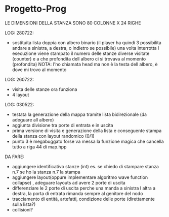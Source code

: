 # Progetto-Prog

LE DIMENSIONI DELLA STANZA SONO 80 COLONNE X 24 RIGHE

LOG:
280722:
- sostituita lista doppia con albero binario (il player ha quindi 3 possibilita andare a sinistra, a destra, o indietro se possibile)
  una volta interrotta l esecuzione viene stampato il numero delle stanze diverse visitate (counter) e a che profondita dell albero ci si trovava al momento
  (profondita)
  NOTA: l'ho chiamata head ma non è la testa dell albero, è dove mi trovo al momento

LOG:
260722:
- visita delle stanze ora funziona
- 4 layout

LOG:
030522:
- testata la generazione della mappa tramite lista bidirezionale (da adeguare all albero)
- aggiunta divisione tra porte di entrata e in uscita
- prima versione di visita e generazione della lista e conseguente stampa della stanza con layout randomico (0/1)
- punto 3 è megabuggato forse va messa la funzione magica che cancella tutto a riga 44 di map.hpp



DA FARE:
- aggiungere identificativo stanze (int) es. se chiedo di stampare stanza n.7 se ho la stanza n.7 la stampa
- aggiungere layout(oppure implementare algoritmo wave function collapse) , adeguare layouts ad avere 2 porte di uscita
- differenziare le 2 porte di uscita perche una manda a sinistra l altra a destra, la porta di entrata rimanda sempre al genitore del nodo
- tracciamento di entità, artefatti, condizione delle porte (direttamente sulla lista?)
- collisioni?
